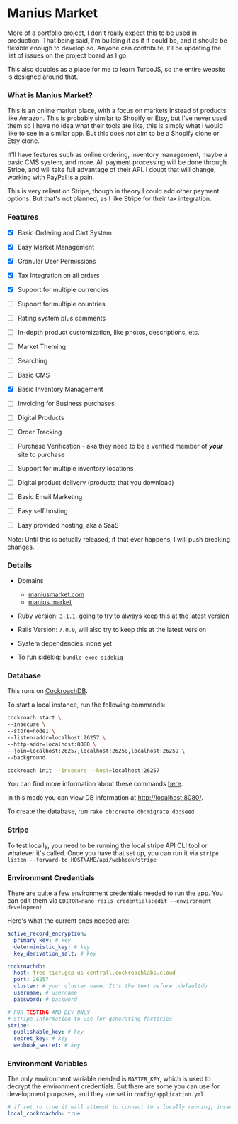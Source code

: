 # Manius Market

More of a portfolio project, I don't really expect this to be used in production. That being said, I'm building it as if it could be, and it should be flexible enough to develop so. Anyone can contribute, I'll be updating the list of issues on the project board as I go.

This also doubles as a place for me to learn TurboJS, so the entire website is designed around that.


### What is Manius Market?

This is an online market place, with a focus on markets instead of products like Amazon. This is probably similar to Shopify or Etsy, but I've never used them so I have no idea what their tools are like, this is simply what I would like to see in a similar app. But this does not aim to be a Shopify clone or Etsy clone.

It'll have features such as online ordering, inventory management, maybe a basic CMS system, and more. All payment processing will be done through Stripe, and will take full advantage of their API. I doubt that will change, working with PayPal is a pain.

This is very reliant on Stripe, though in theory I could add other payment options.
But that's not planned, as I like Stripe for their tax integration. 

### Features

- [x] Basic Ordering and Cart System
- [x] Easy Market Management
- [x] Granular User Permissions
- [x] Tax Integration on all orders
- [x] Support for multiple currencies
- [ ] Support for multiple countries
- [ ] Rating system plus comments
- [ ] In-depth product customization, like photos, descriptions, etc.
- [ ] Market Theming
- [ ] Searching
- [ ] Basic CMS
- [x] Basic Inventory Management
- [ ] Invoicing for Business purchases
- [ ] Digital Products
- [ ] Order Tracking
- [ ] Purchase Verification - aka they need to be a verified member of _**your**_ site to purchase
- [ ] Support for multiple inventory locations
- [ ] Digital product delivery (products that you download)
- [ ] Basic Email Marketing
- [ ] Easy self hosting
- [ ] Easy provided hosting, aka a SaaS


Note: Until this is actually released, if that ever happens, I will push breaking changes.


### Details

* Domains
  * [maniusmarket.com](https://maniusmarket.com)
  * [manius.market](https://manius.market)

* Ruby version: `3.1.1`, going to try to always keep this at the latest version
* Rails Version: `7.0.0`, will also try to keep this at the latest version

* System dependencies: none yet

* To run sidekiq: `bundle exec sidekiq`

### Database

This runs on [CockroachDB](https://www.cockroachlabs.com/). 

To start a local instance, run the following commands:
```bash
cockroach start \
--insecure \
--store=node1 \
--listen-addr=localhost:26257 \
--http-addr=localhost:8080 \
--join=localhost:26257,localhost:26258,localhost:26259 \
--background

cockroach init --insecure --host=localhost:26257
```
You can find more information about these commands [here](https://www.cockroachlabs.com/docs/stable/start-a-local-cluster.html).

In this mode you can view DB information at [http://localhost:8080/](http://localhost:8080/).

To create the database, run `rake db:create db:migrate db:seed`

### Stripe

To test locally, you need to be running the local stripe API CLI tool or whatever it's called. 
Once you have that set up, you can run it via `stripe listen --forward-to HOSTNAME/api/webhook/stripe`

### Environment Credentials

There are quite a few environment credentials needed to run the app. 
You can edit them via `EDITOR=nano rails credentials:edit --environment development`

Here's what the current ones needed are:
```yaml
active_record_encryption:
  primary_key: # key
  deterministic_key: # key
  key_derivation_salt: # key

cockroachdb:
  host: free-tier.gcp-us-centrall.cockroachlabs.cloud
  port: 26257
  cluster: # your cluster name. It's the text before .defaultdb
  username: # username
  password: # password

# FOR TESTING AND DEV ONLY
# Stripe information to use for generating factories
stripe:
  publishable_key: # key
  secret_key: # key
  webhook_secret: # key
```

### Environment Variables

The only environment variable needed is `MASTER_KEY`, which is used to decrypt the environment credentials.
But there are some you can use for development purposes, and they are set in `config/application.yml`

```yaml
# if set to true it will attempt to connect to a locally running, insecure cockroachdb instance. See above for starting said instance.
local_cockroachdb: true 
```
